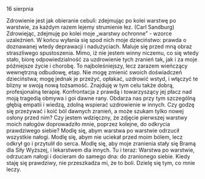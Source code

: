 16 sierpnia

Zdrowienie jest jak obieranie cebuli:
zdejmując po kolei warstwę po warstwie, za każdym razem lejemy strumienie łez. (Carl Sandburg)
 Zdrowiejąc, zdejmuję po kolei moje „warstwy ochronne” - wzorce uzależnień. W końcu wyłania się spod nich moje dzieciństwo: prawda o doznawanej wtedy deprawacji i nadużyciach. Maluje się przed mną obraz straszliwego spustoszenia. Mimo, iż nie jestem winny niczemu, co się wtedy stało, biorę odpowiedzialność za uzdrowienie tych zranień tak, jak i za moje późniejsze życie i chorobę. To najboleśniejszy, lecz zarazem wieńczący wewnętrzną odbudowę, etap. Nie mogę zmienić swoich doświadczeń dzieciństwa; mogę jednak je przeżyć, opłakać, uzdrowić wstyd, i włączyć te blizny w swoją nową tożsamość. Znajduję w tym celu także dobrą, profesjonalną terapię. Konfrontacja z prawdą i towarzyszący jej płacz nad moją tragedią obmywa i goi dawne rany. Obdarza nas przy tym szczególną głębią empatii i wiedzą, zdolną wspierać uzdrowienie w innych.
 Czy godzę się przeżywać i koić ból dawnych zranień, a może szukam tylko nowej osłony przed nim? Czy jestem wdzięczny, że zdjęcie pierwszej warstwy moich nałogów doprowadziło mnie, poprzez kolejne, do odkrycia prawdziwego siebie?
 Modlę się, abym warstwa po warstwie odrzucił wszystkie nałogi. Modlę się, abym nie uciekał przed moim bólem, lecz odkrył go i przytulił do serca. Modlę się, aby moje zranienia stały się Bramą dla Siły Wyższej, i lekarstwem dla innych.
 Tu i teraz: Warstwa po warstwie, odrzucam nałogi i docieram do samego dna: do zranionego siebie. Kiedy staję się prawdziwy, nie przeszkadza mi, że to boli. Dzielę się tym, co mnie leczy.
